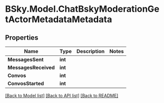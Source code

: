 # BSky.Model.ChatBskyModerationGetActorMetadataMetadata

## Properties

Name | Type | Description | Notes
------------ | ------------- | ------------- | -------------
**MessagesSent** | **int** |  | 
**MessagesReceived** | **int** |  | 
**Convos** | **int** |  | 
**ConvosStarted** | **int** |  | 

[[Back to Model list]](../README.md#documentation-for-models) [[Back to API list]](../README.md#documentation-for-api-endpoints) [[Back to README]](../README.md)

